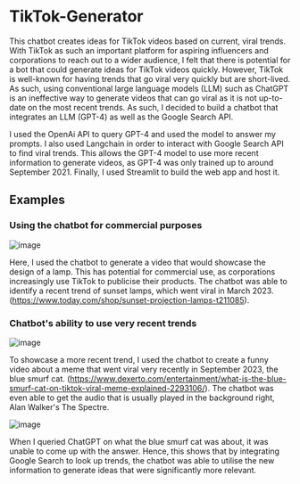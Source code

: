 # TikTok-Generator
This chatbot creates ideas for TikTok videos based on current, viral trends. With TikTok as such an important platform for aspiring influencers and corporations to reach out to a wider audience, I felt that there is potential for a bot that could generate ideas for TikTok videos quickly. However, TikTok is well-known for having trends that go viral very quickly but are short-lived. As such, using conventional large language models (LLM) such as ChatGPT is an ineffective way to generate videos that can go viral as it is not up-to-date on the most recent trends. As such, I decided to build a chatbot that integrates an LLM (GPT-4) as well as the Google Search API.

I used the OpenAi API to query GPT-4 and used the model to answer my prompts. I also used Langchain in order to interact with Google Search API to find viral trends. This allows the GPT-4 model to use more recent information to generate videos, as GPT-4 was only trained up to around September 2021. Finally, I used Streamlit to build the web app and host it.

## Examples
### Using the chatbot for commercial purposes
![image](https://github.com/BarnabasSng/Tiktok-Generator/assets/138547442/c6fd260c-13e2-4e59-989d-2208c1902fec)

Here, I used the chatbot to generate a video that would showcase the design of a lamp. This has potential for commercial use, as corporations increasingly use TikTok to publicise their products. The chatbot was able to identify a recent trend of sunset lamps, which went viral in March 2023. (https://www.today.com/shop/sunset-projection-lamps-t211085).

### Chatbot's ability to use very recent trends
![image](https://github.com/BarnabasSng/Tiktok-Generator/assets/138547442/e13759dc-00c6-48fb-aeca-70f48a732830)

To showcase a more recent trend, I used the chatbot to create a funny video about a meme that went viral very recently in September 2023, the blue smurf cat. (https://www.dexerto.com/entertainment/what-is-the-blue-smurf-cat-on-tiktok-viral-meme-explained-2293106/). The chatbot was even able to get the audio that is usually played in the background right, Alan Walker's The Spectre.

![image](https://github.com/BarnabasSng/Tiktok-Generator/assets/138547442/886dbc16-591b-46f9-bd5f-5a2bd92cd69a)

When I queried ChatGPT on what the blue smurf cat was about, it was unable to come up with the answer. Hence, this shows that by integrating Google Search to look up trends, the chatbot was able to utilise the new information to generate ideas that were significantly more relevant.
